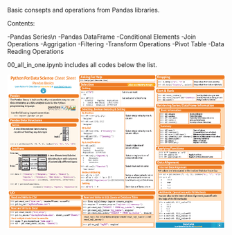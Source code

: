 ﻿Basic consepts and operations from Pandas libraries. 

Contents:

-Pandas Series\n
-Pandas DataFrame
-Conditional Elements
-Join Operations
-Aggrigation
-Filtering
-Transform Operations
-Pivot Table
-Data Reading Operations

00_all_in_one.ipynb includes all codes below the list.

![](pandas_cheat_sheet.png)

